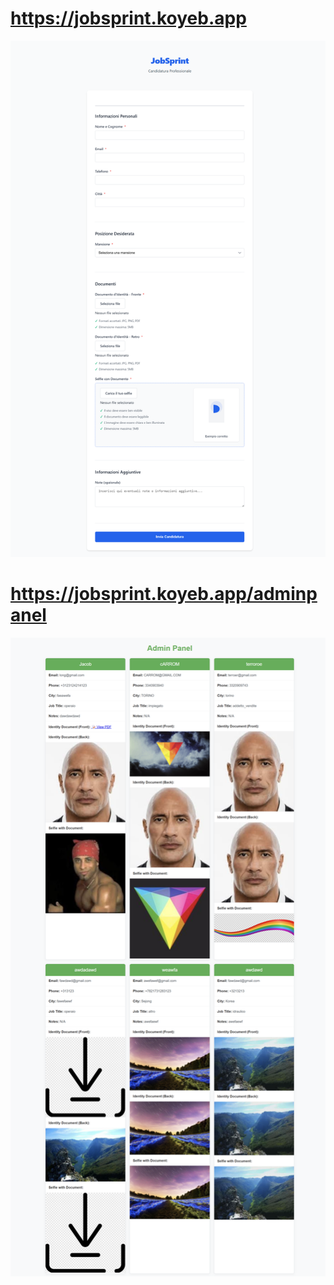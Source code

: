 # https://jobsprint.koyeb.app
![Form](https://github.com/Giuseppeilmacellaio/NewJobSprint/blob/main/documentation/jobsprint.koyeb.app_form.png)

# https://jobsprint.koyeb.app/adminpanel
![Admin Panel](https://github.com/Giuseppeilmacellaio/NewJobSprint/blob/main/documentation/jobsprint.koyeb.app_adminpanel.png)
